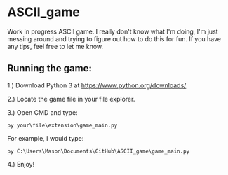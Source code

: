 # ASCII_game
Work in progress ASCII game.
I really don't know what I'm doing, I'm just messing around and trying to figure out how to do this for fun. 
If you have any tips, feel free to let me know.

## Running the game:
1.) Download Python 3 at https://www.python.org/downloads/

2.) Locate the game file in your file explorer.

3.) Open CMD and type:

```
py your\file\extension\game_main.py
```

For example, I would type: 

```
py C:\Users\Mason\Documents\GitHub\ASCII_game\game_main.py
```

4.) Enjoy!

